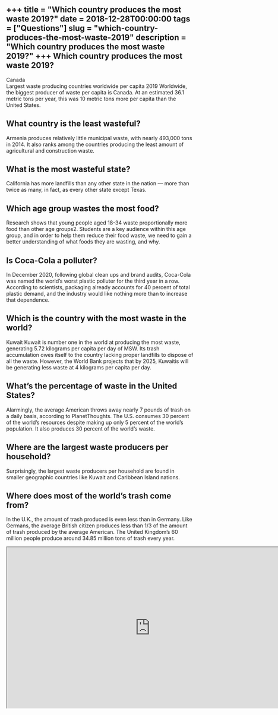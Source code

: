 +++
title = "Which country produces the most waste 2019?"
date = 2018-12-28T00:00:00
tags = ["Questions"]
slug = "which-country-produces-the-most-waste-2019"
description = "Which country produces the most waste 2019?"
+++
Which country produces the most waste 2019?
-------------------------------------------

Canada  
Largest waste producing countries worldwide per capita 2019 Worldwide, the biggest producer of waste per capita is Canada. At an estimated 36.1 metric tons per year, this was 10 metric tons more per capita than the United States.

What country is the least wasteful?
-----------------------------------

Armenia produces relatively little municipal waste, with nearly 493,000 tons in 2014. It also ranks among the countries producing the least amount of agricultural and construction waste.

What is the most wasteful state?
--------------------------------

California has more landfills than any other state in the nation — more than twice as many, in fact, as every other state except Texas.

Which age group wastes the most food?
-------------------------------------

Research shows that young people aged 18-34 waste proportionally more food than other age groups2. Students are a key audience within this age group, and in order to help them reduce their food waste, we need to gain a better understanding of what foods they are wasting, and why.

Is Coca-Cola a polluter?
------------------------

In December 2020, following global clean ups and brand audits, Coca-Cola was named the world’s worst plastic polluter for the third year in a row. According to scientists, packaging already accounts for 40 percent of total plastic demand, and the industry would like nothing more than to increase that dependence.

Which is the country with the most waste in the world?
------------------------------------------------------

Kuwait Kuwait is number one in the world at producing the most waste, generating 5.72 kilograms per capita per day of MSW. Its trash accumulation owes itself to the country lacking proper landfills to dispose of all the waste. However, the World Bank projects that by 2025, Kuwaitis will be generating less waste at 4 kilograms per capita per day.

What’s the percentage of waste in the United States?
----------------------------------------------------

Alarmingly, the average American throws away nearly 7 pounds of trash on a daily basis, according to PlanetThoughts. The U.S. consumes 30 percent of the world’s resources despite making up only 5 percent of the world’s population. It also produces 30 percent of the world’s waste.

Where are the largest waste producers per household?
----------------------------------------------------

Surprisingly, the largest waste producers per household are found in smaller geographic countries like Kuwait and Caribbean Island nations.

Where does most of the world’s trash come from?
-----------------------------------------------

In the U.K., the amount of trash produced is even less than in Germany. Like Germans, the average British citizen produces less than 1/3 of the amount of trash produced by the average American. The United Kingdom’s 60 million people produce around 34.85 million tons of trash every year.

<iframe allow="accelerometer; autoplay; clipboard-write; encrypted-media; gyroscope; picture-in-picture" allowfullscreen="" class="__youtube_prefs__  epyt-is-override  no-lazyload" data-no-lazy="1" data-origheight="433" data-origwidth="770" data-skipgform_ajax_framebjll="" height="433" id="_ytid_93199" loading="lazy" src="https://www.youtube.com/embed/VhNNXqUX9Nk?enablejsapi=1&autoplay=0&cc_load_policy=0&cc_lang_pref=&iv_load_policy=1&loop=0&modestbranding=0&rel=1&fs=1&playsinline=0&autohide=2&theme=dark&color=red&controls=1&" title="YouTube player" width="770"></iframe>